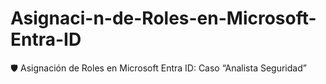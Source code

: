 # Asignaci-n-de-Roles-en-Microsoft-Entra-ID
🛡️ Asignación de Roles en Microsoft Entra ID: Caso “Analista Seguridad”
